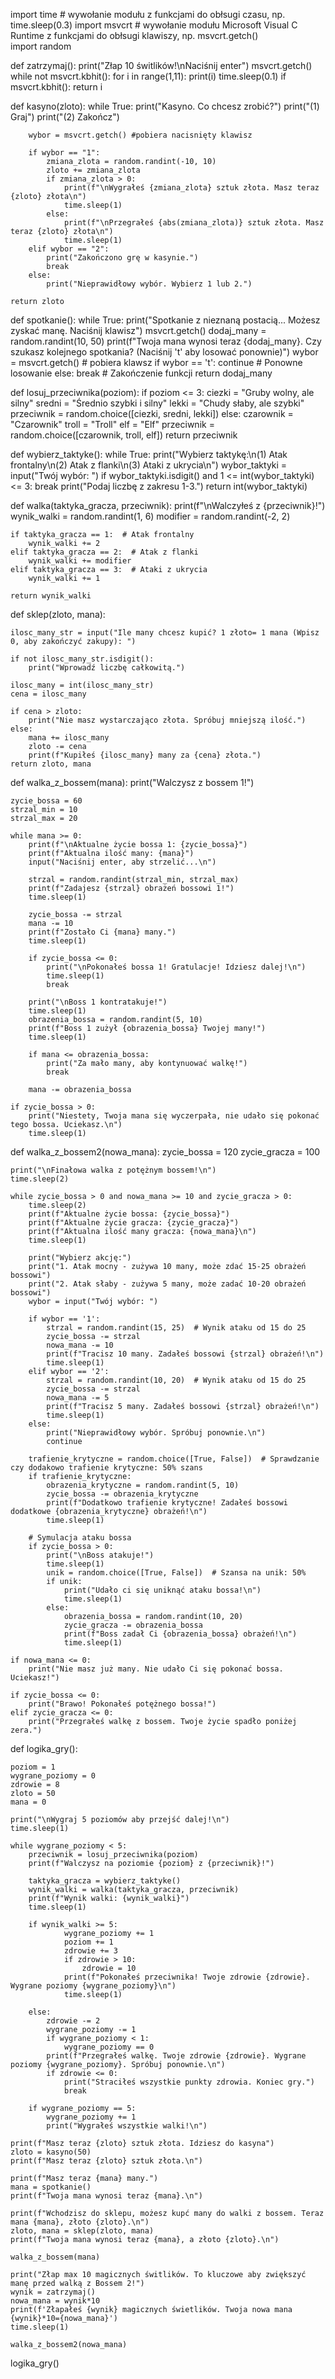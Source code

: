 import time     # wywołanie modułu z funkcjami do obłsugi czasu, np. time.sleep(0.3) 
import msvcrt   # wywołanie modułu Microsoft Visual C Runtime z funkcjami do obłsugi klawiszy, np. msvcrt.getch()  
import random 
                                   
def zatrzymaj():
    print("Złap 10 świtlików!\nNaciśnij enter")
    msvcrt.getch()
    while not msvcrt.kbhit(): 
        for i in range(1,11):
            print(i)
            time.sleep(0.1)
            if msvcrt.kbhit():
                return i

def kasyno(zloto):
    while True:
        print("Kasyno. Co chcesz zrobić?")
        print("(1) Graj")
        print("(2) Zakończ")

        wybor = msvcrt.getch() #pobiera nacisnięty klawisz 

        if wybor == "1":
            zmiana_zlota = random.randint(-10, 10)
            zloto += zmiana_zlota
            if zmiana_zlota > 0:
                print(f"\nWygrałeś {zmiana_zlota} sztuk złota. Masz teraz {zloto} złota\n")
                time.sleep(1)
            else:
                print(f"\nPrzegrałeś {abs(zmiana_zlota)} sztuk złota. Masz teraz {zloto} złota\n")
                time.sleep(1)
        elif wybor == "2":
            print("Zakończono grę w kasynie.")
            break
        else:
            print("Nieprawidłowy wybór. Wybierz 1 lub 2.")

    return zloto

def spotkanie():
    while True:
        print("Spotkanie z nieznaną postacią... Możesz zyskać manę. Naciśnij klawisz")
        msvcrt.getch()
        dodaj_many = random.randint(10, 50)
        print(f"Twoja mana wynosi teraz {dodaj_many}. Czy szukasz kolejnego spotkania? (Naciśnij 't' aby losować ponownie)")
        wybor = msvcrt.getch()  # pobiera klawsz
        if wybor == 't':
            continue  # Ponowne losowanie
        else:
            break  # Zakończenie funkcji
    return dodaj_many

def losuj_przeciwnika(poziom):
    if poziom <= 3:
        ciezki = "Gruby wolny, ale silny"
        sredni = "Średnio szybki i silny"
        lekki = "Chudy słaby, ale szybki"
        przeciwnik = random.choice([ciezki, sredni, lekki])
    else:
        czarownik = "Czarownik"
        troll = "Troll"
        elf = "Elf"
        przeciwnik = random.choice([czarownik, troll, elf])
    return przeciwnik

def wybierz_taktyke():
    while True:
        print("Wybierz taktykę:\n(1) Atak frontalny\n(2) Atak z flanki\n(3) Ataki z ukrycia\n")
        wybor_taktyki = input("Twój wybór: ")
        if wybor_taktyki.isdigit() and 1 <= int(wybor_taktyki) <= 3:
            break
        print("Podaj liczbę z zakresu 1-3.")
    return int(wybor_taktyki)

def walka(taktyka_gracza, przeciwnik):
    print(f"\nWalczyłeś z {przeciwnik}!")
    wynik_walki = random.randint(1, 6) 
    modifier = random.randint(-2, 2)

    if taktyka_gracza == 1:  # Atak frontalny
        wynik_walki += 2
    elif taktyka_gracza == 2:  # Atak z flanki
        wynik_walki += modifier
    elif taktyka_gracza == 3:  # Ataki z ukrycia
        wynik_walki += 1

    return wynik_walki

def sklep(zloto, mana):

    ilosc_many_str = input("Ile many chcesz kupić? 1 złoto= 1 mana (Wpisz 0, aby zakończyć zakupy): ")

    if not ilosc_many_str.isdigit():
        print("Wprowadź liczbę całkowitą.")

    ilosc_many = int(ilosc_many_str)
    cena = ilosc_many

    if cena > zloto:
        print("Nie masz wystarczająco złota. Spróbuj mniejszą ilość.")
    else:
        mana += ilosc_many
        zloto -= cena
        print(f"Kupiłeś {ilosc_many} many za {cena} złota.")
    return zloto, mana

def walka_z_bossem(mana):
    print("Walczysz z bossem 1!")

    zycie_bossa = 60
    strzal_min = 10
    strzal_max = 20

    while mana >= 0:
        print(f"\nAktualne życie bossa 1: {zycie_bossa}")
        print(f"Aktualna ilość many: {mana}")
        input("Naciśnij enter, aby strzelić...\n")

        strzal = random.randint(strzal_min, strzal_max)
        print(f"Zadajesz {strzal} obrażeń bossowi 1!")
        time.sleep(1)

        zycie_bossa -= strzal
        mana -= 10
        print(f"Zostało Ci {mana} many.")
        time.sleep(1)

        if zycie_bossa <= 0:
            print("\nPokonałeś bossa 1! Gratulacje! Idziesz dalej!\n")
            time.sleep(1)
            break

        print("\nBoss 1 kontratakuje!")
        time.sleep(1)
        obrazenia_bossa = random.randint(5, 10)
        print(f"Boss 1 zużył {obrazenia_bossa} Twojej many!")
        time.sleep(1)

        if mana <= obrazenia_bossa:
            print("Za mało many, aby kontynuować walkę!")
            break

        mana -= obrazenia_bossa

    if zycie_bossa > 0:
        print("Niestety, Twoja mana się wyczerpała, nie udało się pokonać tego bossa. Uciekasz.\n")
        time.sleep(1)
    
def walka_z_bossem2(nowa_mana):
    zycie_bossa = 120
    zycie_gracza = 100
    
    print("\nFinałowa walka z potężnym bossem!\n")
    time.sleep(2)
    
    while zycie_bossa > 0 and nowa_mana >= 10 and zycie_gracza > 0:
        time.sleep(2)
        print(f"Aktualne życie bossa: {zycie_bossa}")
        print(f"Aktualne życie gracza: {zycie_gracza}")
        print(f"Aktualna ilość many gracza: {nowa_mana}\n")
        time.sleep(1)
       
        print("Wybierz akcję:")
        print("1. Atak mocny - zużywa 10 many, może zdać 15-25 obrażeń bossowi")
        print("2. Atak słaby - zużywa 5 many, może zadać 10-20 obrażeń bossowi")
        wybor = input("Twój wybór: ")
        
        if wybor == '1':
            strzal = random.randint(15, 25)  # Wynik ataku od 15 do 25
            zycie_bossa -= strzal
            nowa_mana -= 10
            print(f"Tracisz 10 many. Zadałeś bossowi {strzal} obrażeń!\n")
            time.sleep(1)
        elif wybor == '2':
            strzal = random.randint(10, 20)  # Wynik ataku od 15 do 25
            zycie_bossa -= strzal
            nowa_mana -= 5
            print(f"Tracisz 5 many. Zadałeś bossowi {strzal} obrażeń!\n")
            time.sleep(1)
        else:
            print("Nieprawidłowy wybór. Spróbuj ponownie.\n")
            continue
        
        trafienie_krytyczne = random.choice([True, False])  # Sprawdzanie czy dodakowo trafienie krytyczne: 50% szans
        if trafienie_krytyczne:
            obrazenia_krytyczne = random.randint(5, 10)
            zycie_bossa -= obrazenia_krytyczne
            print(f"Dodatkowo trafienie krytyczne! Zadałeś bossowi dodatkowe {obrazenia_krytyczne} obrażeń!\n")
            time.sleep(1)

        # Symulacja ataku bossa
        if zycie_bossa > 0:
            print("\nBoss atakuje!")
            time.sleep(1)
            unik = random.choice([True, False])  # Szansa na unik: 50%
            if unik:
                print("Udało ci się uniknąć ataku bossa!\n")
                time.sleep(1)
            else:
                obrazenia_bossa = random.randint(10, 20)
                zycie_gracza -= obrazenia_bossa
                print(f"Boss zadał Ci {obrazenia_bossa} obrażeń!\n")
                time.sleep(1)
    
    if nowa_mana <= 0:
        print("Nie masz już many. Nie udało Ci się pokonać bossa. Uciekasz!")

    if zycie_bossa <= 0:
        print("Brawo! Pokonałeś potężnego bossa!")
    elif zycie_gracza <= 0:
        print("Przegrałeś walkę z bossem. Twoje życie spadło poniżej zera.")

def logika_gry():
          
    poziom = 1
    wygrane_poziomy = 0
    zdrowie = 8
    zloto = 50
    mana = 0

    print("\nWygraj 5 poziomów aby przejść dalej!\n")
    time.sleep(1)

    while wygrane_poziomy < 5:
        przeciwnik = losuj_przeciwnika(poziom)
        print(f"Walczysz na poziomie {poziom} z {przeciwnik}!")
        
        taktyka_gracza = wybierz_taktyke()
        wynik_walki = walka(taktyka_gracza, przeciwnik)
        print(f"Wynik walki: {wynik_walki}")
        time.sleep(1)

        if wynik_walki >= 5:
                wygrane_poziomy += 1
                poziom += 1
                zdrowie += 3
                if zdrowie > 10:
                    zdrowie = 10
                print(f"Pokonałeś przeciwnika! Twoje zdrowie {zdrowie}. Wygrane poziomy {wygrane_poziomy}\n")
                time.sleep(1)
               
        else:
            zdrowie -= 2
            wygrane_poziomy -= 1
            if wygrane_poziomy < 1:
                wygrane_poziomy == 0
            print(f"Przegrałeś walkę. Twoje zdrowie {zdrowie}. Wygrane poziomy {wygrane_poziomy}. Spróbuj ponownie.\n")
            if zdrowie <= 0:
                print("Straciłeś wszystkie punkty zdrowia. Koniec gry.")
                break
        
        if wygrane_poziomy == 5:
            wygrane_poziomy += 1
            print("Wygrałeś wszystkie walki!\n")

    print(f"Masz teraz {zloto} sztuk złota. Idziesz do kasyna")
    zloto = kasyno(50)
    print(f"Masz teraz {zloto} sztuk złota.\n")

    print(f"Masz teraz {mana} many.")
    mana = spotkanie()
    print(f"Twoja mana wynosi teraz {mana}.\n")
    
    print(f"Wchodzisz do sklepu, możesz kupć many do walki z bossem. Teraz mana {mana}, złoto {zloto}.\n")
    zloto, mana = sklep(zloto, mana)
    print(f"Twoja mana wynosi teraz {mana}, a złoto {zloto}.\n")

    walka_z_bossem(mana)

    print("Złap max 10 magicznych świtlików. To kluczowe aby zwiększyć manę przed walką z Bossem 2!")
    wynik = zatrzymaj()
    nowa_mana = wynik*10
    print(f'Złapałeś {wynik} magicznych świetlików. Twoja nowa mana {wynik}*10={nowa_mana}')
    time.sleep(1)

    walka_z_bossem2(nowa_mana)

logika_gry()

